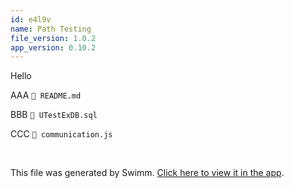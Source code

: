 ```yaml
---
id: e4l9v
name: Path Testing
file_version: 1.0.2
app_version: 0.10.2
---
```


Hello

AAA `📄 README.md`

BBB `📄 UTestExDB.sql`

CCC `📄 communication.js`

<br/>

This file was generated by Swimm. [Click here to view it in the app](http://localhost:5001/repos/ls4DA2fLasmQuEbT4ipw/docs/e4l9v).